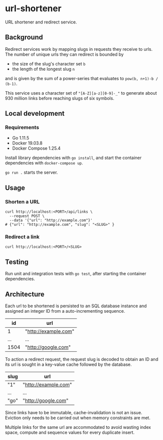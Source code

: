 # url-shortener

URL shortener and redirect service.

## Background

Redirect services work by mapping slugs in requests they receive to urls. The number of unique urls they can redirect is bounded by 

* the size of the slug's character set `b`
* the length of the longest slug `n`

and is given by the sum of a power-series that evaluates to `pow(b, n+1)-b / (b-1)`.

This service uses a character set of `"[A-Z][a-z][0-9]-_"` to generate about 930 million links before reaching slugs of six symbols. 

## Local development

### Requirements

* Go 1.11.5
* Docker 19.03.8
* Docker Compose 1.25.4

Install library dependencies with `go install`, and start the container dependencies with `docker-compose up`.

`go run .` starts the server.

## Usage

### Shorten a URL

```
curl http://localhost:<PORT>/api/links \
  --request POST \
  --data '{"url": "http://example.com"}'
# {"url": "http://example.com", "slug": "<SLUG>" }
```

### Redirect a link

```
curl http://localhost:<PORT>/<SLUG>
```

## Testing

Run unit and integration tests with `go test`, after starting the container dependencies.  

## Architecture

Each url to be shortened is persisted to an SQL database instance and assigned an integer ID from a auto-incrementing sequence.

| id   | url                  |
|------|----------------------|
| 1    | "http://example.com" |
| ...  | ...                  |
| 1504 | "http://google.com"  |

To action a redirect request, the request slug is decoded to obtain an ID and its url is sought in a key-value cache followed by the database. 

| slug | url                  |
|------|----------------------|
| "1"  | "http://example.com" |
| ...  | ...                  |
| "go" | "http://google.com"  |

Since links have to be immutable, cache-invalidation is not an issue. Eviction only needs to be carried out when memory constraints are met.

Multiple links for the same url are accommodated to avoid wasting index space, compute and sequence values for every duplicate insert.
